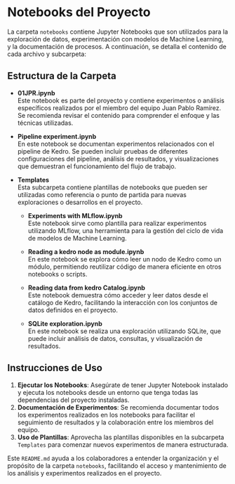 # Notebooks del Proyecto

La carpeta `notebooks` contiene Jupyter Notebooks que son utilizados para la exploración de datos, experimentación con modelos de Machine Learning, y la documentación de procesos. A continuación, se detalla el contenido de cada archivo y subcarpeta:

## Estructura de la Carpeta

- **01JPR.ipynb**  
  Este notebook es parte del proyecto y contiene experimentos o análisis específicos realizados por el miembro del equipo Juan Pablo Ramírez. Se recomienda revisar el contenido para comprender el enfoque y las técnicas utilizadas.

- **Pipeline experiment.ipynb**  
  En este notebook se documentan experimentos relacionados con el pipeline de Kedro. Se pueden incluir pruebas de diferentes configuraciones del pipeline, análisis de resultados, y visualizaciones que demuestran el funcionamiento del flujo de trabajo.

- **Templates**  
  Esta subcarpeta contiene plantillas de notebooks que pueden ser utilizadas como referencia o punto de partida para nuevas exploraciones o desarrollos en el proyecto.

  - **Experiments with MLflow.ipynb**  
    Este notebook sirve como plantilla para realizar experimentos utilizando MLflow, una herramienta para la gestión del ciclo de vida de modelos de Machine Learning. 

  - **Reading a kedro node as module.ipynb**  
    En este notebook se explora cómo leer un nodo de Kedro como un módulo, permitiendo reutilizar código de manera eficiente en otros notebooks o scripts.

  - **Reading data from kedro Catalog.ipynb**  
    Este notebook demuestra cómo acceder y leer datos desde el catálogo de Kedro, facilitando la interacción con los conjuntos de datos definidos en el proyecto.

  - **SQLite exploration.ipynb**  
    En este notebook se realiza una exploración utilizando SQLite, que puede incluir análisis de datos, consultas, y visualización de resultados.

## Instrucciones de Uso

1. **Ejecutar los Notebooks**: Asegúrate de tener Jupyter Notebook instalado y ejecuta los notebooks desde un entorno que tenga todas las dependencias del proyecto instaladas.
2. **Documentación de Experimentos**: Se recomienda documentar todos los experimentos realizados en los notebooks para facilitar el seguimiento de resultados y la colaboración entre los miembros del equipo.
3. **Uso de Plantillas**: Aprovecha las plantillas disponibles en la subcarpeta `Templates` para comenzar nuevos experimentos de manera estructurada.


Este `README.md` ayuda a los colaboradores a entender la organización y el propósito de la carpeta `notebooks`, facilitando el acceso y mantenimiento de los análisis y experimentos realizados en el proyecto.
